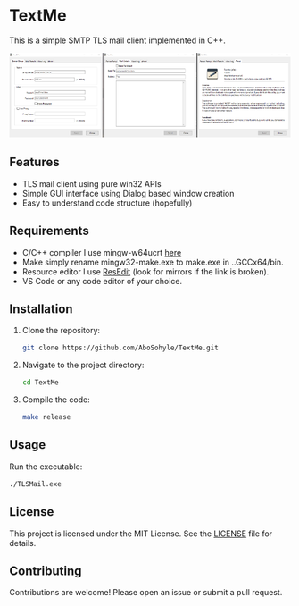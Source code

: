 # TextMe

This is a simple SMTP TLS mail client implemented in C++.

![Alt text](screenshot.png)

## Features

- TLS mail client using pure win32 APIs
- Simple GUI interface using Dialog based window creation
- Easy to understand code structure (hopefully)

## Requirements

- C/C++ compiler I use mingw-w64ucrt [here](https://winlibs.com/)
- Make simply rename mingw32-make.exe to make.exe in ..GCCx64/bin.
- Resource editor I use [ResEdit](http://www.resedit.net) (look for mirrors if the link is broken).
- VS Code or any code editor of your choice.

## Installation

1. Clone the repository:
    ```sh
    git clone https://github.com/AboSohyle/TextMe.git
    ```
2. Navigate to the project directory:
    ```sh
    cd TextMe
    ```
3. Compile the code:
    ```sh
    make release
    ```

## Usage

Run the executable:
```sh
./TLSMail.exe
```

## License

This project is licensed under the MIT License. See the [LICENSE](LICENSE) file for details.

## Contributing

Contributions are welcome! Please open an issue or submit a pull request.
